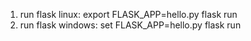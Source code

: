 1. run flask linux: export FLASK_APP=hello.py 
               flask run
2. run flask windows: set FLASK_APP=hello.py 
               flask run
